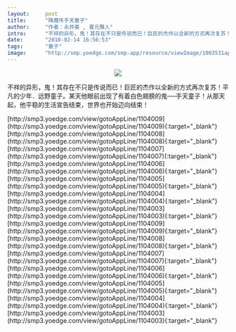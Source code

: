 ```yaml
---
layout:     post
title:      "降魔传手天童子"
author:     "作者：永井豪 , 夏元雅人"
intro:      "不祥的异形，鬼！其存在不只是传说而已！巨匠的杰作以全新的方式再次复苏！平凡的少年．远野童子。某天他眼前出现了有着白色翅膀的鬼──手天童子！从那天起，他平稳的生活宣告结束，世界也开始迈向结束！"
date:       "2018-02-14 16:56:53"
tags:       "童子"
image:      "http://smp.yoedge.com/smp-app/resource/viewImage/1003531appline.png"
---
```

<div style="text-align: center">
<p><img src="http://smp.yoedge.com/smp-app/resource/viewImage/1003531appline.png"/></p>
</div>
<p class="post-meta">
<span>不祥的异形，鬼！其存在不只是传说而已！巨匠的杰作以全新的方式再次复苏！平凡的少年．远野童子。某天他眼前出现了有着白色翅膀的鬼──手天童子！从那天起，他平稳的生活宣告结束，世界也开始迈向结束！</span>
</p>
[http://smp3.yoedge.com/view/gotoAppLine/1104009](http://smp3.yoedge.com/view/gotoAppLine/1104009){:target="_blank"}
[http://smp3.yoedge.com/view/gotoAppLine/1104008](http://smp3.yoedge.com/view/gotoAppLine/1104008){:target="_blank"}
[http://smp3.yoedge.com/view/gotoAppLine/1104007](http://smp3.yoedge.com/view/gotoAppLine/1104007){:target="_blank"}
[http://smp3.yoedge.com/view/gotoAppLine/1104006](http://smp3.yoedge.com/view/gotoAppLine/1104006){:target="_blank"}
[http://smp3.yoedge.com/view/gotoAppLine/1104005](http://smp3.yoedge.com/view/gotoAppLine/1104005){:target="_blank"}
[http://smp3.yoedge.com/view/gotoAppLine/1104004](http://smp3.yoedge.com/view/gotoAppLine/1104004){:target="_blank"}
[http://smp3.yoedge.com/view/gotoAppLine/1104003](http://smp3.yoedge.com/view/gotoAppLine/1104003){:target="_blank"}
[http://smp3.yoedge.com/view/gotoAppLine/1104009](http://smp3.yoedge.com/view/gotoAppLine/1104009){:target="_blank"}
[http://smp3.yoedge.com/view/gotoAppLine/1104008](http://smp3.yoedge.com/view/gotoAppLine/1104008){:target="_blank"}
[http://smp3.yoedge.com/view/gotoAppLine/1104007](http://smp3.yoedge.com/view/gotoAppLine/1104007){:target="_blank"}
[http://smp3.yoedge.com/view/gotoAppLine/1104006](http://smp3.yoedge.com/view/gotoAppLine/1104006){:target="_blank"}
[http://smp3.yoedge.com/view/gotoAppLine/1104005](http://smp3.yoedge.com/view/gotoAppLine/1104005){:target="_blank"}
[http://smp3.yoedge.com/view/gotoAppLine/1104004](http://smp3.yoedge.com/view/gotoAppLine/1104004){:target="_blank"}
[http://smp3.yoedge.com/view/gotoAppLine/1104003](http://smp3.yoedge.com/view/gotoAppLine/1104003){:target="_blank"}


